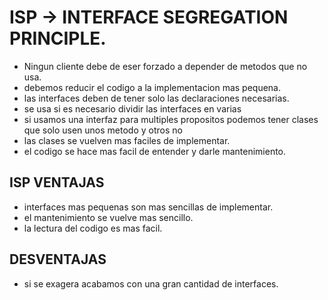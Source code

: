 # ISP -> INTERFACE SEGREGATION PRINCIPLE.

* Ningun cliente debe de eser forzado a depender de metodos que no usa.
* debemos reducir el codigo a la implementacion mas pequena.
* las interfaces deben de tener solo las declaraciones necesarias.
* se usa si es necesario dividir las interfaces en varias
* si usamos una interfaz para multiples propositos podemos tener clases que solo usen unos metodo y otros no
* las clases se vuelven mas faciles de implementar.
* el codigo se hace mas facil de entender y darle mantenimiento.


## ISP VENTAJAS
* interfaces mas pequenas son mas sencillas de implementar.
* el mantenimiento se vuelve mas sencillo.
* la lectura del codigo es mas facil.

## DESVENTAJAS
* si se exagera acabamos con una gran cantidad de interfaces.